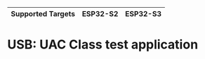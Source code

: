 | Supported Targets | ESP32-S2 | ESP32-S3 |
| ----------------- | -------- | -------- |

# USB: UAC Class test application